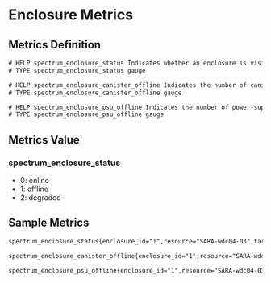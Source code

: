 # Enclosure Metrics

## Metrics Definition

```txt
# HELP spectrum_enclosure_status Indicates whether an enclosure is visible to the SAS network. 0-online; 1-offline; 2-degraded.
# TYPE spectrum_enclosure_status gauge

# HELP spectrum_enclosure_canister_offline Indicates the number of canisters that are contained in this enclosure that are offline.
# TYPE spectrum_enclosure_canister_offline gauge

# HELP spectrum_enclosure_psu_offline Indicates the number of power-supply units (PSUs) contained in this enclosure that are offline.
# TYPE spectrum_enclosure_psu_offline gauge
```

## Metrics Value

### spectrum_enclosure_status

- 0: online
- 1: offline
- 2: degraded

## Sample Metrics

```txt
spectrum_enclosure_status{enclosure_id="1",resource="SARA-wdc04-03",target="172.16.64.20"} 0

spectrum_enclosure_canister_offline{enclosure_id="1",resource="SARA-wdc04-03",target="172.16.64.20",total_canisters="2"} 0

spectrum_enclosure_psu_offline{enclosure_id="1",resource="SARA-wdc04-03",target="172.16.64.20",total_PSUs="2"} 0
```
